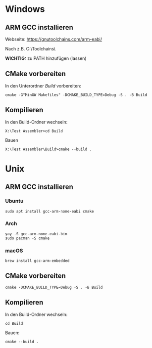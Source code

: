 # Windows

## ARM GCC installieren

Webseite:
https://gnutoolchains.com/arm-eabi/

Nach z.B. C:\Toolchains\

**WICHTIG:** zu PATH hinzufügen (lassen)

## CMake vorbereiten
In den Unterordner _Build_ vorbereiten:
````
cmake -G"MinGW Makefiles" -DCMAKE_BUILD_TYPE=Debug -S . -B Build
````

## Kompilieren
In den Build-Ordner wechseln:
````
X:\Test Assembler>cd Build
````
Bauen
````
X:\Test Assembler\Build>cmake --build .
````

# Unix

## ARM GCC installieren

### Ubuntu
```
sudo apt install gcc-arm-none-eabi cmake
```

### Arch
```
yay -S gcc-arm-none-eabi-bin 
sudo pacman -S cmake
```

### macOS
```
brew install gcc-arm-embedded
```

## CMake vorbereiten

```
cmake -DCMAKE_BUILD_TYPE=Debug -S . -B Build
```

## Kompilieren
In den Build-Ordner wechseln:
```
cd Build
```

Bauen:
```
cmake --build .
```
